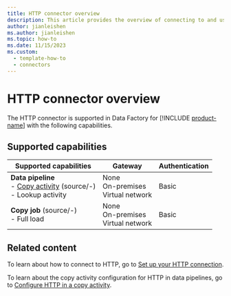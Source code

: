 ```yaml
---
title: HTTP connector overview
description: This article provides the overview of connecting to and using HTTP data in Data Factory.
author: jianleishen
ms.author: jianleishen
ms.topic: how-to
ms.date: 11/15/2023
ms.custom:
  - template-how-to
  - connectors
---
```


# HTTP connector overview

The HTTP connector is supported in Data Factory for [!INCLUDE [product-name](../includes/product-name.md)] with the following capabilities.

## Supported capabilities

| Supported capabilities| Gateway | Authentication|
|---------| --------| --------|
| **Data pipeline**<br>- [Copy activity](connector-http-copy-activity.md) (source/-) <br>- Lookup activity    |None<br> On-premises<br> Virtual network |Basic |
| **Copy job** (source/-) <br>- Full load |None<br> On-premises<br> Virtual network |Basic |

## Related content

To learn about how to connect to HTTP, go to [Set up your HTTP connection](connector-http.md).

To learn about the copy activity configuration for HTTP in data pipelines, go to [Configure HTTP in a copy activity](connector-http-copy-activity.md).
